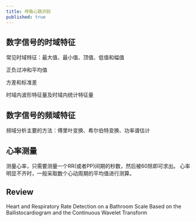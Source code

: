 ```yaml
---
title: 呼吸心跳识别
published: true
---
```


## 数字信号的时域特征

常见时域特征：最大值、最小值、顶值、低值和幅值

正负过冲和平均值

方差和标准差

时域内波形特征量及时域内统计特征量

## 数字信号的频域特征
频域分析主要的方法：傅里叶变换、希尔伯特变换、功率谱估计


## 心率测量

测量心率，只需要测量一个RR(或者PP)间期的秒数，然后被60除即可求出。
心率明显不齐时，一般采取数个心动周期的平均值进行测算。


## Review

Heart and Respiratory Rate Detection on a Bathroom Scale Based
on the Ballistocardiogram and the Continuous Wavelet Transform
